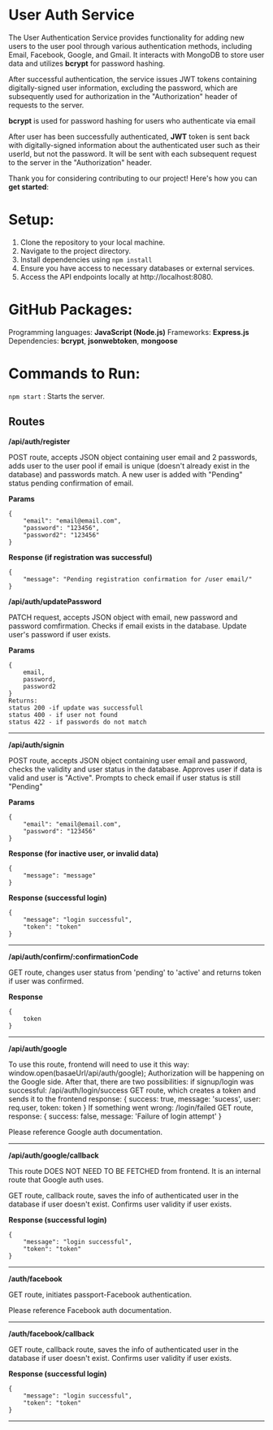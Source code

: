 # User Auth Service

The User Authentication Service provides functionality for adding new users to the user pool through various authentication methods, including Email, Facebook, Google, and Gmail. It interacts with MongoDB to store user data and utilizes **bcrypt** for password hashing.

After successful authentication, the service issues JWT tokens containing digitally-signed user information, excluding the password, which are subsequently used for authorization in the "Authorization" header of requests to the server.

**bcrypt** is used for password hashing for users who authenticate via email

After user has been successfully authenticated, **JWT** token is sent back with digitally-signed information about the authenticated user such as their userId, but not the password. It will be sent with each subsequent request to the server in the "Authorization" header.

Thank you for considering contributing to our project! Here's how you can **get started**:

# Setup:

1. Clone the repository to your local machine. 
2. Navigate to the project directory.
3. Install dependencies using ```npm install```
5. Ensure you have access to necessary databases or external services.
6. Access the API endpoints locally at http://localhost:8080.

# GitHub Packages:

Programming languages: **JavaScript (Node.js)**
Frameworks: **Express.js**
Dependencies: **bcrypt**, **jsonwebtoken**, **mongoose**

# Commands to Run:

```npm start``` : Starts the server.


## Routes

**/api/auth/register** 

POST route, accepts JSON object containing user email and 2 passwords, adds user to the user pool if email is unique (doesn't already exist in the database) and passwords match. A new user is added with "Pending" status pending confirmation of email.

**Params**

```
{
    "email": "email@email.com",
    "password": "123456",
    "password2": "123456"
}
```

**Response (if registration was successful)**
```
{
    "message": "Pending registration confirmation for /user email/"
}
```

**/api/auth/updatePassword**

PATCH request, accepts JSON object with email, new password and password comfirmation. Checks if email exists in the database. Update user's password if user exists.

**Params**
```
{
    email,
    password,
    password2
}
Returns: 
status 200 -if update was successfull
status 400 - if user not found
status 422 - if passwords do not match
```
______________________________

**/api/auth/signin**

POST route, accepts JSON object containing user email and password, checks the validity and user status in the database. Approves user if data is valid and user is "Active". Prompts to check email if user status is still "Pending"

**Params**
```
{
    "email": "email@email.com",
    "password": "123456"
}
```

**Response (for inactive user, or invalid data)**
```
{
    "message": "message"
}
```

**Response (successful login)**
```
{ 
    "message": "login successful", 
    "token": "token"
}
```
______________________________

**/api/auth/confirm/:confirmationCode**

GET route, changes user status from 'pending' to 'active' and returns token if user was confirmed.

**Response**
```
{ 
    token
}
```
______________________________


**/api/auth/google**

To use this route, frontend will need to use it this way: window.open(basaeUrl/api/auth/google);
Authorization will be happening on the Google side.
After that, there are two possibilities:
if signup/login was successful:
/api/auth/login/success
GET route, which creates a token and sends it to the frontend
response: {
                success: true, 
                message: 'sucess',
                user: req.user,
                token: token
            }
If something went wrong:
/login/failed
GET route, response: 
{
    success: false, 
    message: 'Failure of login attempt'
}

Please reference Google auth documentation.
______________________________

**/api/auth/google/callback**

This route DOES NOT NEED TO BE FETCHED from frontend. It is an internal route that Google auth uses.

GET route, callback route, saves the info of authenticated user in the database if user doesn't exist. Confirms user validity if user exists.

**Response (successful login)**
```
{ 
    "message": "login successful", 
    "token": "token"
}
```
______________________________


**/auth/facebook**

GET route, initiates passport-Facebook authentication.

Please reference Facebook auth documentation.
______________________________


**/auth/facebook/callback**

GET route, callback route, saves the info of authenticated user in the database if user doesn't exist. Confirms user validity if user exists.

**Response (successful login)**
```
{ 
    "message": "login successful", 
    "token": "token"
}
```
______________________________

